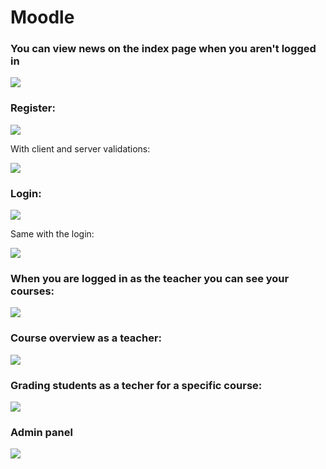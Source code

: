 <h1>Moodle</h1>

<h3>You can view news on the index page when you aren't logged in</h3>
<img src="https://i.imgur.com/nCGPt7j.png"/>

<h3>Register:</h3>
<img src="https://i.imgur.com/m0mY1az.png"/>
<p>With client and server validations:</p>
<img src="https://i.imgur.com/r0W6JSQ.png"/>

<h3>Login:</h3>
<img src="https://i.imgur.com/LAgUfb8.png"/>
<p>Same with the login:</p>
<img src="https://i.imgur.com/2Q20sO9.png"/>

<h3>When you are logged in as the teacher you can see your courses:</h3>
<img src="https://i.imgur.com/QU5asB1.png"/>

<h3>Course overview as a  teacher:</h3>
<img src="https://i.imgur.com/xc0IxwW.png"/>

<h3>Grading students as a techer for a specific course:</h3>
<img src="https://i.imgur.com/KsNjsXd.png"/>

<h3>Admin panel</h3>
<img src="https://i.imgur.com/ztDa0oW.png"/>
